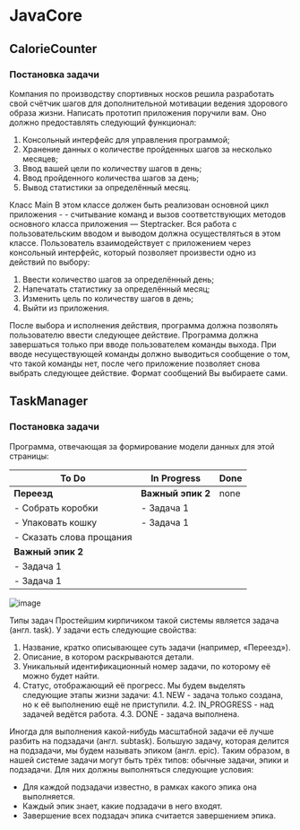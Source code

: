 # JavaCore
## CalorieCounter
### Постановка задачи
Компания по производству спортивных носков решила разработать свой счётчик шагов для дополнительной мотивации ведения здорового образа жизни. 
Написать прототип приложения поручили вам. 
Оно должно предоставлять следующий функционал:
1. Консольный интерфейс для управления программой;
2. Хранение данных о количестве пройденных шагов за несколько месяцев;
3. Ввод вашей цели по количеству шагов в день;
4. Ввод пройденного количества шагов за день;
5. Вывод статистики за определённый месяц.

Класс Main
В этом классе должен быть реализован основной цикл приложения - - считывание команд и вызов соответствующих методов основного класса приложения — Steptracker. Вся работа с пользовательским вводом и выводом должна осуществляться в этом классе.
Пользователь взаимодействует с приложением через консольный интерфейс, который позволяет произвести одно из действий по выбору:
1. Ввести количество шагов за определённый день;
2. Напечатать статистику за определённый месяц;
3. Изменить цель по количеству шагов в день;
4. Выйти из приложения.

После выбора и исполнения действия, программа должна позволять пользователю ввести следующее действие. Программа должна завершаться только при вводе пользователем команды выхода. При вводе несуществующей команды должно выводиться сообщение о том, что такой команды нет, после чего приложение позволяет снова выбрать следующее действие. Формат сообщений Вы выбираете сами.

## TaskManager
### Постановка задачи
Программа, отвечающая за формирование модели данных для этой страницы:

| To Do          | In Progress       | Done |
| -------------- | ----------------- | ---- |
| **Переезд**    | **Важный эпик 2** | none |
| - Собрать коробки | - Задача 1        |      |
| - Упаковать кошку | - Задача 1        |      |
| - Сказать слова прощания |                 |      |
| **Важный эпик 2** |                   |      |
| - Задача 1      |                   |      |
| - Задача 1      |                   |      |

![image](https://github.com/user-attachments/assets/a715da8e-390c-4552-b334-25af66362aba)

Типы задач
Простейшим кирпичиком такой системы является задача (англ. task). У задачи есть следующие свойства:
1. Название, кратко описывающее суть задачи (например, «Переезд»).
2. Описание, в котором раскрываются детали.
3. Уникальный идентификационный номер задачи, по которому её можно будет найти.
4. Статус, отображающий её прогресс. Мы будем выделять следующие этапы жизни задачи: 
   4.1. NEW - задача только создана, но к её выполнению ещё не приступили. 
   4.2. IN_PROGRESS - над задачей ведётся работа. 
   4.3. DONE - задача выполнена. 

Иногда для выполнения какой-нибудь масштабной задачи её лучше разбить на подзадачи (англ. subtask). Большую задачу, которая делится на подзадачи, мы будем называть эпиком (англ. еріс).
Таким образом, в нашей системе задачи могут быть трёх типов: обычные задачи, эпики и подзадачи. Для них должны выполняться следующие условия:
- Для каждой подзадачи известно, в рамках какого эпика она выполняется.
- Каждый эпик знает, какие подзадачи в него входят.
- Завершение всех подзадач эпика считается завершением эпика.
